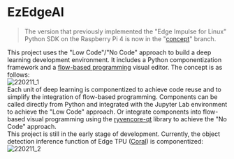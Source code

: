# EzEdgeAI  
  
> The version that previously implemented the "Edge Impulse for Linux" Python SDK on the Raspberry Pi 4 is now in the "[concept](https://github.com/on-device-ai/EzEdgeAI/tree/concept)" branch.  
  
This project uses the "Low Code"/"No Code" approach to build a deep learning development environment. It includes a Python componentization framework and a [flow-based programming](https://en.wikipedia.org/wiki/Flow-based_programming) visual editor. The concept is as follows:  
![220211_1](https://user-images.githubusercontent.com/44540872/153596578-665c400e-1d4e-436d-a628-d79644464f24.png)  
Each unit of deep learning is componentized to achieve code reuse and to simplify the integration of flow-based programming. Components can be called directly from Python and integrated with the Jupyter Lab environment to achieve the "Low Code" approach. Or integrate components into flow-based visual programming using the [ryvencore-qt](https://github.com/leon-thomm/ryvencore-qt) library to achieve the "No Code" approach.  
This project is still in the early stage of development. Currently, the object detection inference function of Edge TPU ([Coral](https://coral.ai/products/accelerator/)) is componentized:  
![220211_2](https://user-images.githubusercontent.com/44540872/153594745-185b06f1-7311-4305-a739-8c96de18ba65.png)  
